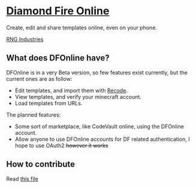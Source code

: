 # [Diamond Fire Online](https://dfonline.dev "DFOnline 0.0.1")

Create, edit and share templates online, even on your phone.

[RNG Industries](https://discord.gg/NqU6XnyVPA "Discord server")

## What does DFOnline have?

DFOnline is in a very Beta version, so few features exist currently, but the current ones are as follow:
- Edit templates, and import them with [Recode](https://github.com/homchom/recode/).
- View templates, and verify your minecraft account.
- Load templates from URLs.

The planned features:

- Some sort of marketplace, like CodeVault online, using the DFOnline account.
- Allow anyone to use DFOnline accounts for DF related authentication, I hope to
  use OAuth2 ~~however it works~~

## How to contribute

Read [this file](CONTRIBUTING.md)

